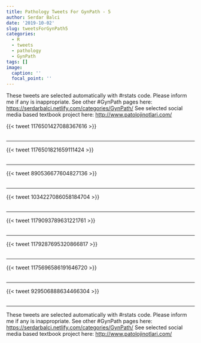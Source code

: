 ```yaml
---
title: Pathology Tweets For GynPath - 5
author: Serdar Balci
date: '2019-10-02'
slug: tweetsForGynPath5
categories:
  - R
  - tweets
  - pathology
  - GynPath
tags: []
image:
  caption: ''
  focal_point: ''
---
```



These tweets are selected automatically with #rstats code. Please inform me if any is inappropriate.
See other #GynPath pages here: https://serdarbalci.netlify.com/categories/GynPath/ 
See selected social media based textbook project here: http://www.patolojinotlari.com/

{{< tweet 1176501427088367616 >}}
<br>
<br>
<hr>
{{< tweet 1176501821659111424 >}}
<br>
<br>
<hr>
{{< tweet 890536677604827136 >}}
<br>
<br>
<hr>
{{< tweet 1034227086058184704 >}}
<br>
<br>
<hr>
{{< tweet 1179093789631221761 >}}
<br>
<br>
<hr>
{{< tweet 1179287695320866817 >}}
<br>
<br>
<hr>
{{< tweet 1175696586191646720 >}}
<br>
<br>
<hr>
{{< tweet 929506888634466304 >}}
<br>
<br>
<hr>


These tweets are selected automatically with #rstats code. Please inform me if any is inappropriate.
See other #GynPath pages here: https://serdarbalci.netlify.com/categories/GynPath/ 
See selected social media based textbook project here: http://www.patolojinotlari.com/
